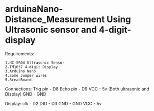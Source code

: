 # arduinaNano-Distance_Measurement Using Ultrasonic sensor and 4-digit-display

Requirements:

    1.HC-SR04 Ultrasonic Sensor
    2.TM1637 4-digit Display
    3.Arduino Nano
    4.Some Jumper wires
    5.BreadBoard
 Connections:
 Trig pin - D8
 Echo pin - D9
 VCC - 5v (Both ultrasonic and Display)
 GND - GND
 
 Display:
 clk - D2
 DIO - D3
 GND - GND
 VCC - 5v
 
